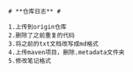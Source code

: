 	# **仓库日志** #
	
	1.上传到origin仓库
	2.删除了之前重复的代码
	3.将之前的txt文档改写成md格式
	4.上传maven项目，删除.metadata文件夹
	5.修改笔记格式
